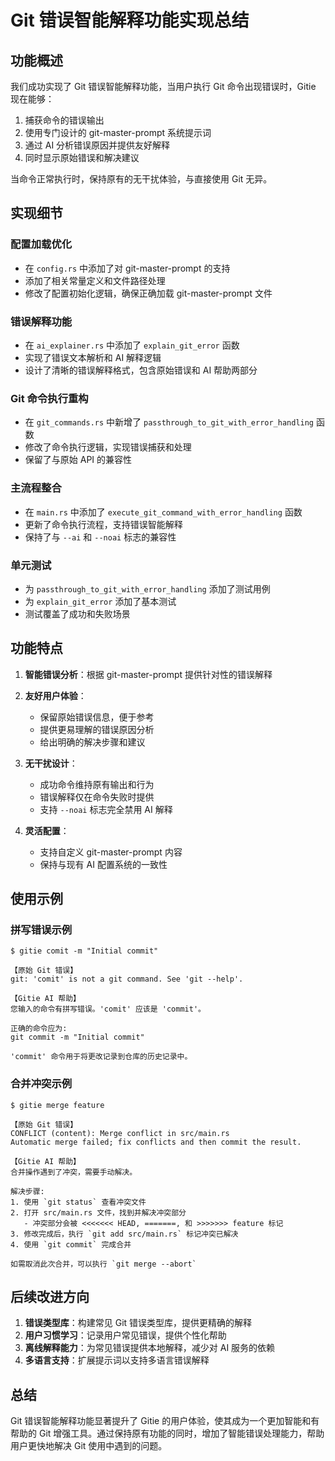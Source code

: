 # Git 错误智能解释功能实现总结

## 功能概述

我们成功实现了 Git 错误智能解释功能，当用户执行 Git 命令出现错误时，Gitie 现在能够：

1. 捕获命令的错误输出
2. 使用专门设计的 git-master-prompt 系统提示词
3. 通过 AI 分析错误原因并提供友好解释
4. 同时显示原始错误和解决建议

当命令正常执行时，保持原有的无干扰体验，与直接使用 Git 无异。

## 实现细节

### 配置加载优化

- 在 `config.rs` 中添加了对 git-master-prompt 的支持
- 添加了相关常量定义和文件路径处理
- 修改了配置初始化逻辑，确保正确加载 git-master-prompt 文件

### 错误解释功能

- 在 `ai_explainer.rs` 中添加了 `explain_git_error` 函数
- 实现了错误文本解析和 AI 解释逻辑
- 设计了清晰的错误解释格式，包含原始错误和 AI 帮助两部分

### Git 命令执行重构

- 在 `git_commands.rs` 中新增了 `passthrough_to_git_with_error_handling` 函数
- 修改了命令执行逻辑，实现错误捕获和处理
- 保留了与原始 API 的兼容性

### 主流程整合

- 在 `main.rs` 中添加了 `execute_git_command_with_error_handling` 函数
- 更新了命令执行流程，支持错误智能解释
- 保持了与 `--ai` 和 `--noai` 标志的兼容性

### 单元测试

- 为 `passthrough_to_git_with_error_handling` 添加了测试用例
- 为 `explain_git_error` 添加了基本测试
- 测试覆盖了成功和失败场景

## 功能特点

1. **智能错误分析**：根据 git-master-prompt 提供针对性的错误解释

2. **友好用户体验**：
   - 保留原始错误信息，便于参考
   - 提供更易理解的错误原因分析
   - 给出明确的解决步骤和建议

3. **无干扰设计**：
   - 成功命令维持原有输出和行为
   - 错误解释仅在命令失败时提供
   - 支持 `--noai` 标志完全禁用 AI 解释

4. **灵活配置**：
   - 支持自定义 git-master-prompt 内容
   - 保持与现有 AI 配置系统的一致性

## 使用示例

### 拼写错误示例

```
$ gitie comit -m "Initial commit"

【原始 Git 错误】
git: 'comit' is not a git command. See 'git --help'.

【Gitie AI 帮助】
您输入的命令有拼写错误。'comit' 应该是 'commit'。

正确的命令应为:
git commit -m "Initial commit"

'commit' 命令用于将更改记录到仓库的历史记录中。
```

### 合并冲突示例

```
$ gitie merge feature

【原始 Git 错误】
CONFLICT (content): Merge conflict in src/main.rs
Automatic merge failed; fix conflicts and then commit the result.

【Gitie AI 帮助】
合并操作遇到了冲突，需要手动解决。

解决步骤:
1. 使用 `git status` 查看冲突文件
2. 打开 src/main.rs 文件，找到并解决冲突部分
   - 冲突部分会被 <<<<<<< HEAD, =======, 和 >>>>>>> feature 标记
3. 修改完成后，执行 `git add src/main.rs` 标记冲突已解决
4. 使用 `git commit` 完成合并

如需取消此次合并，可以执行 `git merge --abort`
```

## 后续改进方向

1. **错误类型库**：构建常见 Git 错误类型库，提供更精确的解释
2. **用户习惯学习**：记录用户常见错误，提供个性化帮助
3. **离线解释能力**：为常见错误提供本地解释，减少对 AI 服务的依赖
4. **多语言支持**：扩展提示词以支持多语言错误解释

## 总结

Git 错误智能解释功能显著提升了 Gitie 的用户体验，使其成为一个更加智能和有帮助的 Git 增强工具。通过保持原有功能的同时，增加了智能错误处理能力，帮助用户更快地解决 Git 使用中遇到的问题。